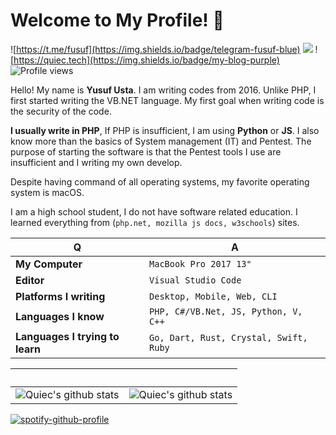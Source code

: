 # Welcome to My Profile! 👋 
![https://t.me/fusuf](https://img.shields.io/badge/telegram-fusuf-blue) ![](https://img.shields.io/badge/main-php-blue) ![https://quiec.tech](https://img.shields.io/badge/my-blog-purple) ![Profile views](https://gpvc.arturio.dev/quiec)

Hello! My name is **Yusuf Usta**. I am writing codes from 2016. Unlike PHP, I first started writing the VB.NET language. My first goal when writing code is the security of the code.

**I usually write in PHP**,  If PHP is insufficient, I am using **Python** or **JS**. I also know more than the basics of System management (IT) and Pentest. The purpose of starting the software is that the Pentest tools I use are insufficient and I writing my own develop.

Despite having command of all operating systems, my favorite operating system is macOS.

I am a high school student, I do not have software related education. I learned everything from (`php.net, mozilla js docs, w3schools`) sites.

Q | A
--- | --- 
**My Computer**  | `MacBook Pro 2017 13"`
**Editor**  | `Visual Studio Code`
**Platforms I writing** | `Desktop, Mobile, Web, CLI`
**Languages I know**  | `PHP, C#/VB.Net, JS, Python, V, C++`
**Languages I trying to learn** | `Go, Dart, Rust, Crystal, Swift, Ruby`

 ‏‏‎ ‎| ‏‏‎ ‎
 --- | ---
![Quiec's github stats](https://github-readme-stats.vercel.app/api?username=quiec&show_icons=true&theme=radical&include_all_commits=true) | ![Quiec's github stats](https://github-readme-stats.vercel.app/api/top-langs/?username=quiec&theme=radical&layout=compact)
[![spotify-github-profile](https://spotify-github-profile.vercel.app/api/view?uid=ar5xr05io7p2lrvlzz8cgpz7f&cover_image=false)](https://github.com/kittinan/spotify-github-profile)
